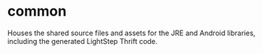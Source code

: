 # common

Houses the shared source files and assets for the JRE and Android libraries, including the generated LightStep Thrift code.
